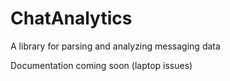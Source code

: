 # ChatAnalytics

A library for parsing and analyzing messaging data

Documentation coming soon (laptop issues)
